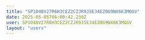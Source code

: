 ```yaml
---
title: "SP1048V27R6H3CEZ2CZJR9J5E34EZ0G9NX6K3MQGV"
date: 2025-05-05T06:00:42.238Z
user: SP1048V27R6H3CEZ2CZJR9J5E34EZ0G9NX6K3MQGV
layout: "users"
---
```

    